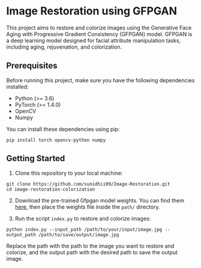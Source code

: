 # Image Restoration using GFPGAN

This project aims to restore and colorize images using the Generative Face Aging with Progressive Gradient Consistency (GFPGAN) model. GFPGAN is a deep learning model designed for facial attribute manipulation tasks, including aging, rejuvenation, and colorization.

## Prerequisites

Before running this project, make sure you have the following dependencies installed:

- Python (>= 3.6)
- PyTorch (>= 1.4.0)
- OpenCV
- Numpy

You can install these dependencies using pip:

```
pip install torch opencv-python numpy
```

## Getting Started

1. Clone this repository to your local machine:

```
git clone https://github.com/sunidhii09/Image-Restoration.git
cd image-restoration-colorization
```

2. Download the pre-trained Gfpgan model weights. You can find them [here]([https://example.com/gfpgan_weights.pth](https://github.com/TencentARC/GFPGAN)), then place the weights file inside the `path/` directory.

3. Run the script `index.py` to restore and colorize images:

```
python index.py --input_path /path/to/your/input/image.jpg --output_path /path/to/save/output/image.jpg
```

Replace the path with the path to the image you want to restore and colorize, and the output path with the desired path to save the output image.
